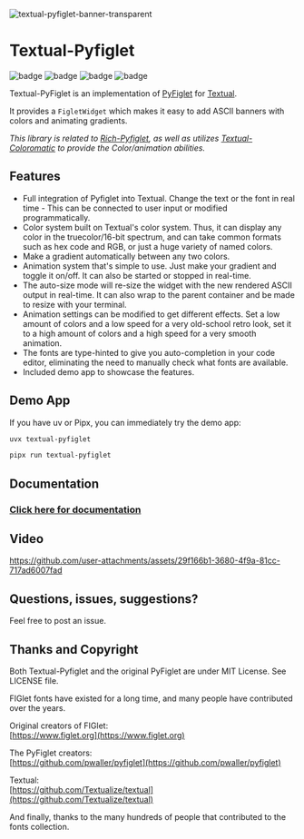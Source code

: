 ![textual-pyfiglet-banner-transparent](https://github.com/user-attachments/assets/4391ddc7-98a6-474b-8c45-603567d9dad0)

# Textual-Pyfiglet

![badge](https://img.shields.io/badge/linted-Ruff-blue?style=for-the-badge&logo=ruff)
![badge](https://img.shields.io/badge/formatted-black-black?style=for-the-badge)
![badge](https://img.shields.io/badge/type_checked-MyPy-blue?style=for-the-badge&logo=python)
![badge](https://img.shields.io/badge/license-MIT-blue?style=for-the-badge)

Textual-PyFiglet is an implementation of [PyFiglet](https://github.com/pwaller/pyfiglet) for [Textual](https://github.com/Textualize/textual).

It provides a `FigletWidget` which makes it easy to add ASCII banners with colors and animating gradients.

*This library is related to [Rich-Pyfiglet](https://github.com/edward-jazzhands/rich-pyfiglet), as well as utilizes [Textual-Coloromatic](https://github.com/edward-jazzhands/textual-coloromatic) to provide the Color/animation abilities.*

## Features

- Full integration of Pyfiglet into Textual. Change the text or the font in real time - This can be connected to user input or modified programmatically.
- Color system built on Textual's color system. Thus, it can display any color in the truecolor/16-bit spectrum,
and can take common formats such as hex code and RGB, or just a huge variety of named colors.
- Make a gradient automatically between any two colors.
- Animation system that's simple to use. Just make your gradient and toggle it on/off. It can also be started
or stopped in real-time.
- The auto-size mode will re-size the widget with the new rendered ASCII output in real-time. It can also wrap
to the parent container and be made to resize with your terminal.
- Animation settings can be modified to get different effects. Set a low amount of colors and a low speed for a
very old-school retro look, set it to a high amount of colors and a high speed for a very smooth animation.
- The fonts are type-hinted to give you auto-completion in your code editor, eliminating the need to manually
check what fonts are available.
- Included demo app to showcase the features.

## Demo App

If you have uv or Pipx, you can immediately try the demo app:

```sh
uvx textual-pyfiglet 
```

```sh
pipx run textual-pyfiglet
```

## Documentation

### [Click here for documentation](https://edward-jazzhands.github.io/libraries/textual-pyfiglet/)

## Video

https://github.com/user-attachments/assets/29f166b1-3680-4f9a-81cc-717ad6007fad

## Questions, issues, suggestions?

Feel free to post an issue.

## Thanks and Copyright

Both Textual-Pyfiglet and the original PyFiglet are under MIT License. See LICENSE file.

FIGlet fonts have existed for a long time, and many people have contributed over the years.

Original creators of FIGlet:  
[https://www.figlet.org](https://www.figlet.org)

The PyFiglet creators:  
[https://github.com/pwaller/pyfiglet](https://github.com/pwaller/pyfiglet)

Textual:  
[https://github.com/Textualize/textual](https://github.com/Textualize/textual)

And finally, thanks to the many hundreds of people that contributed to the fonts collection.
